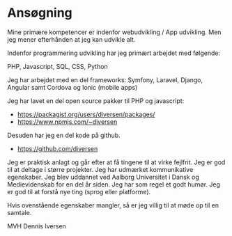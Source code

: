 # Ansøgning

Mine primære kompetencer er indenfor webudvikling / App udvikling. Men jeg mener efterhånden at jeg kan udvikle alt. 

Indenfor programmering udvikling har jeg primært arbejdet med følgende: 

PHP, Javascript, SQL, CSS, Python

Jeg har arbejdet med en del frameworks: Symfony, Laravel, Django, Angular samt Cordova og Ionic (mobile apps)

Jeg har lavet en del open source pakker til PHP og javascript: 

* https://packagist.org/users/diversen/packages/
* https://www.npmjs.com/~diversen

Desuden har jeg en del kode på github. 

* https://github.com/diversen

Jeg er praktisk anlagt og går efter at få tingene til at virke fejlfrit. Jeg er god til at deltage i større projekter. Jeg har udmærket kommunikative egenskaber. Jeg blev uddannet ved Aalborg Universitet i Dansk og Medievidenskab for en del år siden. Jeg har som regel et godt humør. Jeg er god til at forstå nye ting (sprog eller platforme).

Hvis ovenstående egenskaber mangler, så er jeg villig til at møde op til en samtale.

MVH Dennis Iversen